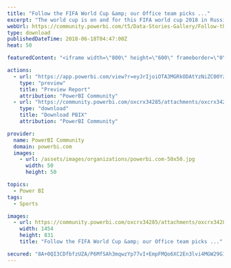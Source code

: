 ```yaml
---
title: "Follow the FIFA World Cup &amp; our Office team picks ..."
excerpt: "The world cup is on and for this FIFA world cup 2018 in Russia !!! for fun and a bit of competition prize included I hope...we have picks for teams"
webUrl: https://community.powerbi.com/t5/Data-Stories-Gallery/Follow-the-FIFA-World-Cup-amp-our-Office-team-picks-in-Power-BI/m-p/442023
type: download
publishedDateTime: 2018-06-18T04:47:00Z
heat: 50

featuredContent: "<iframe width=\"800\" height=\"600\" frameborder=\"0\" src=\"https://app.powerbi.com/view?r=eyJrIjoiOTA3MGRkODAtYzNiZC00YzA4LTgzODctYzM5NTQyMmFjNGVhIiwidCI6IjAwZmQyNTZjLTcyMzUtNDhlNC04MTBjLTJiMzQ0NTY4NjBhYiIsImMiOjh9\"></iframe>"

actions:
  - url: "https://app.powerbi.com/view?r=eyJrIjoiOTA3MGRkODAtYzNiZC00YzA4LTgzODctYzM5NTQyMmFjNGVhIiwidCI6IjAwZmQyNTZjLTcyMzUtNDhlNC04MTBjLTJiMzQ0NTY4NjBhYiIsImMiOjh9"
    type: "preview"
    title: "Preview Report"
    attribution: "PowerBI Community"
  - url: "https://community.powerbi.com/oxcrx34285/attachments/oxcrx34285/DataStoriesGallery/2012/2/FIFA%20World%20Cup%202018%20_Teambase.pbix"
    type: "download"
    title: "Download PBIX"
    attribution: "PowerBI Community"

provider:
  name: PowerBI Community
  domain: powerbi.com
  images:
    - url: /assets/images/organizations/powerbi.com-50x50.jpg
      width: 50
      height: 50

topics:
  - Power BI
tags:
  - Sports

images:
  - url: https://community.powerbi.com/oxcrx34285/attachments/oxcrx34285/DataStoriesGallery/2012/1/Knockouts.PNG
    width: 1454
    height: 831
    title: "Follow the FIFA World Cup &amp; our Office team picks ..."

secured: "8A+0QI3CDfbfzUZA/P6MfSAh3mqwzYp77vI+EmpFMQo6XC2En3lvi4MGW29G1/cFHUT1Lv/j9iMtuUa0MF6Cr01iBBnC74H4usVAIle/LZdmVAZavZmnNFJrHi5+FD0YSlnLo4W1K3YcJ1ld+fPzFkW9f/0wyWmRfwac91VXh2dus8ona9mBed+zkq5b7KUHBgtPKe5DCA2V/yzs+aOfN3rCsLwud993AUlHfw001+MFOVc+6hflsBatGl+/u1ExjpcwylZinMavlFLEvC4qGMyM22GgrWU3a9mWBlZe2LOrFB4w6gcW7k3Ittdon43IoRVPshvUbp7X9ZIREKXS4vgEht+pH5rbq/3IQuxDaVWUnCjBOW09UiLD/uhybrHghrLvYw20brQxvqEJ66YudbtiWwBtInxiNRpvlI/kCUg=;zOrX4H+kbGL2QxGcL+jm1A=="
---
```


